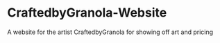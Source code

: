 # CraftedbyGranola-Website
A website for the artist CraftedbyGranola for showing off art and pricing
